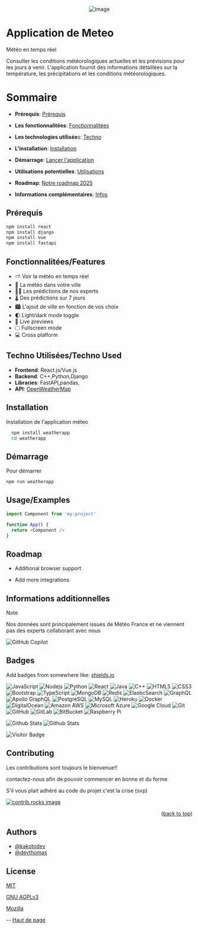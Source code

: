 <p align="center">
<img src="https://media.discordapp.net/attachments/1347616018482073611/1357730858580181012/La_chaine_meteo_logo.svg.png?ex=67f144e6&is=67eff366&hm=bcf9f364a355742278a77fd95995b9d400d1688057323ecf55aac49fdf9e3555&=&format=webp&quality=lossless&width=688&height=386" alt="image"/>
</p>

>
# Application de Meteo

Météo en temps réel

Consulter les conditions météorologiques actuelles et les prévisions pour les jours à venir. L'application fournit des informations détaillées sur la température, les précipitations et les conditions météorologiques.

# Sommaire

- **Prérequis**: [Prérequis](#prérequis)
  
- **Les fonctionnalitées**: [Fonctionnalitées](#fonctionnalitéesfeatures)

- **Les technologies utilisée**s: [Techno](#techno-utiliséestechno-used)

- **L'installation**: [Installation](#Installation)

- **Démarrage**: [Lancer l'application](#démarrage)

- **Utilisations potentielles**: [Utilisations](#usageexamples)

- **Roadmap**: [Notre roadmap 2025](#roadmap)

- **Informations complémentaires**: [Infos](#informationsadditionnelles)

## Prérequis

```bash
npm install react
npm install django
npm install vue
npm install fastapi
```

## Fonctionnalitées/Features

- ⛅ Voir la météo en temps réel
- 🏢 La météo dans votre ville
- 👨‍🔬 Les prédictions de nos experts
- 🌡️ Des prédictions sur 7 jours
- 🏙️ L'ajout de ville en fonction de vos choix
- 🌓 Light/dark mode toggle
- 🎥 Live previews
- 🖵 Fullscreen mode
- 💻 Cross platform

## Techno Utilisées/Techno Used

- **Frontend**: React.js/Vue.js
- **Backend**: C++,Python,Django
- **Libraries**: FastAPI,pandas,
- **API**: [OpenWeatherMap](https://openweathermap.org/)

## Installation

Installation de l'application méteo

```bash
  npm install weatherapp
  cd weatherapp
```

## Démarrage

Pour démarrer

```bash
npm run weatherapp
```
    
## Usage/Examples

```javascript
import Component from 'my-project'

function App() {
  return <Component />
}
```

## Roadmap

- Additional browser support

- Add more integrations

## Informations additionnelles

> [!NOTE]
> Nos données sont principalement issues de Météo France et ne viennent pas des experts collaborant avec nous

![GitHub Copilot](https://img.shields.io/badge/github_copilot-8957E5?style=for-the-badge&logo=github-copilot&logoColor=white)

## Badges

Add badges from somewhere like: [shields.io](https://shields.io/)

![JavaScript](https://img.shields.io/badge/-JavaScript-black?style=flat-square&logo=javascript)
![Nodejs](https://img.shields.io/badge/-Nodejs-black?style=flat-square&logo=Node.js)
![Python](https://img.shields.io/badge/-Python-black?style=flat-square&logo=Python)
![React](https://img.shields.io/badge/-React-black?style=flat-square&logo=react)
![Java](https://img.shields.io/badge/-java-E34A86?style=flat-square&logo=java)
![C++](https://img.shields.io/badge/-C++-00599C?style=flat-square&logo=c)
![HTML5](https://img.shields.io/badge/-HTML5-E34F26?style=flat-square&logo=html5&logoColor=white)
![CSS3](https://img.shields.io/badge/-CSS3-1572B6?style=flat-square&logo=css3)
![Bootstrap](https://img.shields.io/badge/-Bootstrap-563D7C?style=flat-square&logo=bootstrap)
![TypeScript](https://img.shields.io/badge/-TypeScript-007ACC?style=flat-square&logo=typescript)
![MongoDB](https://img.shields.io/badge/-MongoDB-black?style=flat-square&logo=mongodb)
![Redis](https://img.shields.io/badge/-Redis-black?style=flat-square&logo=Redis)
![ElasticSearch](https://img.shields.io/badge/-ElasticSearch-005571?style=flat-square&logo=elasticsearch)
![GraphQL](https://img.shields.io/badge/-GraphQL-E10098?style=flat-square&logo=graphql)
![Apollo GraphQL](https://img.shields.io/badge/-Apollo%20GraphQL-311C87?style=flat-square&logo=apollo-graphql)
![PostgreSQL](https://img.shields.io/badge/-PostgreSQL-336791?style=flat-square&logo=postgresql)
![MySQL](https://img.shields.io/badge/-MySQL-black?style=flat-square&logo=mysql)
![Heroku](https://img.shields.io/badge/-Heroku-430098?style=flat-square&logo=heroku)
![Docker](https://img.shields.io/badge/-Docker-black?style=flat-square&logo=docker)
![DigitalOcean](https://img.shields.io/badge/-Digital%20Ocean-darkblue?style=flat-square&logo=digitalocean)
![Amazon AWS](https://img.shields.io/badge/Amazon%20AWS-232F3E?style=flat-square&logo=amazon-aws)
![Microsoft Azure](https://img.shields.io/badge/Microsoft%20Azure-232F7E?style=flat-square&logo=microsoft-azure)
![Google Cloud](https://img.shields.io/badge/Google%20Cloud-black?style=flat-square&logo=google-cloud)
![Git](https://img.shields.io/badge/-Git-black?style=flat-square&logo=git)
![GitHub](https://img.shields.io/badge/-GitHub-181717?style=flat-square&logo=github)
![GitLab](https://img.shields.io/badge/-GitLab-FCA121?style=flat-square&logo=gitlab)
![BitBucket](https://img.shields.io/badge/-BitBucket-darkblue?style=flat-square&logo=bitbucket)
![Raspberry Pi](https://img.shields.io/badge/-Raspberry%20Pi-C51A4A?style=flat-square&logo=Raspberry-Pi)

![Github Stats](https://github-readme-stats.vercel.app/api?username=kakotodev)
![Github Stats](https://github-readme-stats.vercel.app/api?username=DevThomas0)

![Visitor Badge](https://visitor-badge.laobi.icu/badge?page_id=aemmadi.aemmadi)


## Contributing

Les contributions sont toujours le bienvenue!!

contactez-nous afin de pouvoir commencer en bonne et du forme

S'il vous plait adhéré au code du projet c'est la crise (svp)

<a href="https://github.com/othneildrew/Best-README-Template/graphs/contributors">
  <img src="https://contrib.rocks/image?repo=othneildrew/Best-README-Template" alt="contrib.rocks image" />
</a>

<p align="right">(<a href="#readme-top">back to top</a>)</p>


## Authors

- [@kakotodev](https://github.com/kakotodev)
- [@devthomas](https://github.com/DevThomas0)


## License

[MIT](https://choosealicense.com/licenses/mit/)

[GNU AGPLv3](https://choosealicense.com/licenses/agpl-3.0/)

[Mozilla](https://choosealicense.com/licenses/mpl-2.0/)

--
[Haut de page](#sommaire)
